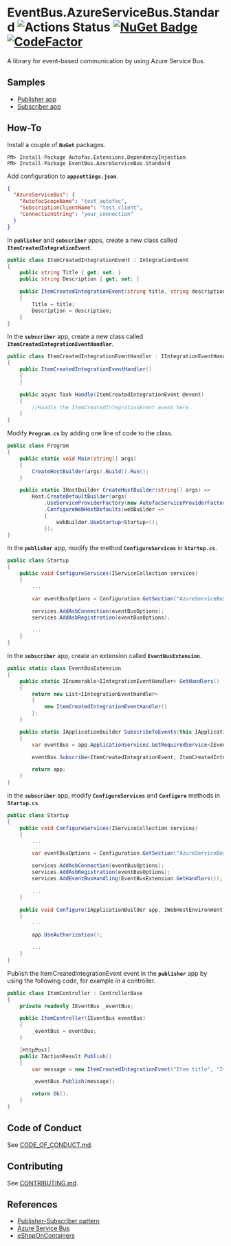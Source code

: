 # EventBus.AzureServiceBus.Standard  ![Actions Status](https://github.com/sayganov/EventBus.AzureServiceBus.Standard/workflows/Build/badge.svg) [![NuGet Badge](https://buildstats.info/nuget/EventBus.AzureServiceBus.Standard?includePreReleases=false)](https://www.nuget.org/packages/EventBus.azureservicebus.Standard) [![CodeFactor](https://www.codefactor.io/repository/github/sayganov/eventbus.azureservicebus.standard/badge)](https://www.codefactor.io/repository/github/sayganov/eventbus.azureservicebus.standard)

A library for event-based communication by using Azure Service Bus.

## Samples

- [Publisher app](https://github.com/sayganov/EventBus.AzureServiceBus.Standard/tree/master/samples/Publisher)
- [Subscriber app](https://github.com/sayganov/EventBus.AzureServiceBus.Standard/tree/master/samples/Subscriber)

## How-To

Install a couple of **`NuGet`** packages.

```console
PM> Install-Package Autofac.Extensions.DependencyInjection
PM> Install-Package EventBus.AzureServiceBus.Standard
```

Add configuration to **`appsettings.json`**.

```json
{
  "AzureServiceBus": {
    "AutofacScopeName": "test_autofac",
    "SubscriptionClientName": "test_client",
    "ConnectionString": "your_connection"
  }
}
```

In **`publisher`** and **`subscriber`** apps, create a new class called **`ItemCreatedIntegrationEvent`**.

```csharp
public class ItemCreatedIntegrationEvent : IntegrationEvent
{
    public string Title { get; set; }
    public string Description { get; set; }

    public ItemCreatedIntegrationEvent(string title, string description)
    {
        Title = title;
        Description = description;
    }
}
```

In the **`subscriber`** app, create a new class called **`ItemCreatedIntegrationEventHandler`**.

```csharp
public class ItemCreatedIntegrationEventHandler : IIntegrationEventHandler<ItemCreatedIntegrationEvent>
{
    public ItemCreatedIntegrationEventHandler()
    {
    }

    public async Task Handle(ItemCreatedIntegrationEvent @event)
    {
        //Handle the ItemCreatedIntegrationEvent event here.
    }
}
```

Modify **`Program.cs`** by adding one line of code to the class.

```csharp
public class Program
{
    public static void Main(string[] args)
    {
        CreateHostBuilder(args).Build().Run();
    }

    public static IHostBuilder CreateHostBuilder(string[] args) =>
        Host.CreateDefaultBuilder(args)
            .UseServiceProviderFactory(new AutofacServiceProviderFactory())
            .ConfigureWebHostDefaults(webBuilder =>
            {
                webBuilder.UseStartup<Startup>();
            });
}
```

In the **`publisher`** app, modify the method **`ConfigureServices`** in **`Startup.cs`**.

```csharp
public class Startup
{
    public void ConfigureServices(IServiceCollection services)
    {
        ...

        var eventBusOptions = Configuration.GetSection("AzureServiceBus").Get<AzureServiceBusOptions>();

        services.AddAsbConnection(eventBusOptions);
        services.AddAsbRegistration(eventBusOptions);

        ...
    }
}
```

In the **`subscriber`** app, create an extension called **`EventBusExtension`**.

```csharp
public static class EventBusExtension
{
    public static IEnumerable<IIntegrationEventHandler> GetHandlers()
    {
        return new List<IIntegrationEventHandler>
        {
            new ItemCreatedIntegrationEventHandler()
        };
    }

    public static IApplicationBuilder SubscribeToEvents(this IApplicationBuilder app)
    {
        var eventBus = app.ApplicationServices.GetRequiredService<IEventBus>();

        eventBus.Subscribe<ItemCreatedIntegrationEvent, ItemCreatedIntegrationEventHandler>();

        return app;
    }
}
```

In the **`subscriber`** app, modify **`ConfigureServices`** and **`Configure`** methods in **`Startup.cs`**.

```csharp
public class Startup
{
    public void ConfigureServices(IServiceCollection services)
    {
        ...

        var eventBusOptions = Configuration.GetSection("AzureServiceBus").Get<AzureServiceBusOptions>();

        services.AddAsbConnection(eventBusOptions);
        services.AddAsbRegistration(eventBusOptions);
        services.AddEventBusHandling(EventBusExtension.GetHandlers());

        ...
    }

    public void Configure(IApplicationBuilder app, IWebHostEnvironment env)
    {
        ...

        app.UseAuthorization();

        ...
    }
}
```

Publish the ItemCreatedIntegrationEvent event in the **`publisher`** app by using the following code, for example in a controller.

```csharp
public class ItemController : ControllerBase
{
    private readonly IEventBus _eventBus;

    public ItemController(IEventBus eventBus)
    {
        _eventBus = eventBus;
    }

    [HttpPost]
    public IActionResult Publish()
    {
        var message = new ItemCreatedIntegrationEvent("Item title", "Item description");

        _eventBus.Publish(message);

        return Ok();
    }
}
```

## Code of Conduct

See [CODE_OF_CONDUCT.md](https://github.com/sayganov/EventBus.AzureServiceBus.Standard/blob/master/CODE_OF_CONDUCT.md).

## Contributing

See [CONTRIBUTING.md](https://github.com/sayganov/EventBus.AzureServiceBus.Standard/blob/master/CONTRIBUTING.md).

## References

- [Publisher-Subscriber pattern](https://docs.microsoft.com/en-us/azure/architecture/patterns/publisher-subscriber)
- [Azure Service Bus](https://azure.microsoft.com/en-us/services/service-bus/)
- [eShopOnContainers](https://github.com/dotnet-architecture/eShopOnContainers)
